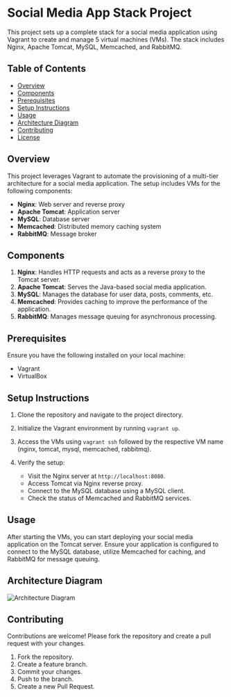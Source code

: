 # Social Media App Stack Project

This project sets up a complete stack for a social media application using Vagrant to create and manage 5 virtual machines (VMs). The stack includes Nginx, Apache Tomcat, MySQL, Memcached, and RabbitMQ.

## Table of Contents
- [Overview](#overview)
- [Components](#components)
- [Prerequisites](#prerequisites)
- [Setup Instructions](#setup-instructions)
- [Usage](#usage)
- [Architecture Diagram](#architecture-diagram)
- [Contributing](#contributing)
- [License](#license)

## Overview

This project leverages Vagrant to automate the provisioning of a multi-tier architecture for a social media application. The setup includes VMs for the following components:

- **Nginx**: Web server and reverse proxy
- **Apache Tomcat**: Application server
- **MySQL**: Database server
- **Memcached**: Distributed memory caching system
- **RabbitMQ**: Message broker

## Components

1. **Nginx**: Handles HTTP requests and acts as a reverse proxy to the Tomcat server.
2. **Apache Tomcat**: Serves the Java-based social media application.
3. **MySQL**: Manages the database for user data, posts, comments, etc.
4. **Memcached**: Provides caching to improve the performance of the application.
5. **RabbitMQ**: Manages message queuing for asynchronous processing.

## Prerequisites

Ensure you have the following installed on your local machine:

- Vagrant
- VirtualBox

## Setup Instructions

1. Clone the repository and navigate to the project directory.

2. Initialize the Vagrant environment by running `vagrant up`.

3. Access the VMs using `vagrant ssh` followed by the respective VM name (nginx, tomcat, mysql, memcached, rabbitmq).

4. Verify the setup:
   - Visit the Nginx server at `http://localhost:8080`.
   - Access Tomcat via Nginx reverse proxy.
   - Connect to the MySQL database using a MySQL client.
   - Check the status of Memcached and RabbitMQ services.

## Usage

After starting the VMs, you can start deploying your social media application on the Tomcat server. Ensure your application is configured to connect to the MySQL database, utilize Memcached for caching, and RabbitMQ for message queuing.

## Architecture Diagram

![Architecture Diagram](path/to/your/diagram.png)

## Contributing

Contributions are welcome! Please fork the repository and create a pull request with your changes.

1. Fork the repository.
2. Create a feature branch.
3. Commit your changes.
4. Push to the branch.
5. Create a new Pull Request.

